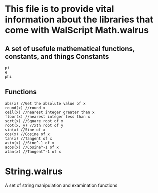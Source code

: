 This file is to provide vital information about the libraries that come with WalScript
Math.walrus
===========
A set of usefule mathematical functions, constants, and things
Constants
---------
```
pi
e
phi
```
Functions
---------
```
abs(x) //Get the absolute value of x
round(x) //round x
ceil(x) //nearest integer greater than x
floor(x) //nearest integer less than x
sqrt(x) //Square root of x
root(x, y) //xth root of y
sin(x) //Sine of x
cos(x) //Cosine of x
tan(x) //Tangent of x
asin(x) //Sine^-1 of x
acos(x) //Cosine^-1 of x
atan(x) //Tangent^-1 of x
```

String.walrus
=============
A set of string manipulation and examination functions
